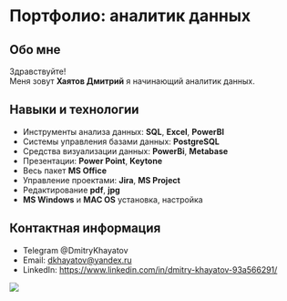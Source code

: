 # Портфолио: аналитик данных
## Обо мне
Здравствуйте!  
Меня зовут **Хаятов Дмитрий** я начинающий аналитик данных.  
## Навыки и технологии
- Инструменты анализа данных: **SQL**, **Excel**, **PowerBI**
- Системы управления базами данных: **PostgreSQL**  
- Средства визуализации данных: **PowerBi**, **Metabase**  
- Презентации: **Power Point**, **Keytone**  
- Весь пакет **MS Office**  
- Управление проектами: **Jira**, **MS Project**  
- Редактирование **pdf**, **jpg**  
- **MS Windows** и **MAC OS** установка, настройка  
## Контактная информация
- Telegram @DmitryKhayatov  
- Email: dkhayatov@yandex.ru  
- LinkedIn: https://www.linkedin.com/in/dmitry-khayatov-93a566291/  

![](https://komarev.com/ghpvc/?username=DmitryKhayatov)
